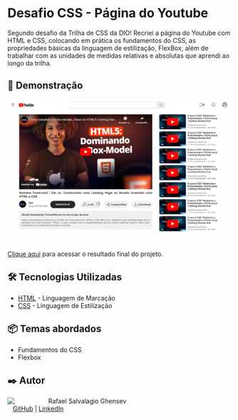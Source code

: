 # Desafio CSS - Página do Youtube

Segundo desafio da Trilha de CSS da DIO! Recriei a página do Youtube com HTML e CSS, colocando em prática os fundamentos do CSS, as propriedades básicas da linguagem de estilização, FlexBox, além de trabalhar com as unidades de medidas relativas e absolutas que aprendi ao longo da trilha.

## 🚀 Demonstração

![image](assets/img/readme-images/pagina.png)
[Clique aqui](https://rafaelrfls.github.io/desafio-css-pagina-youtube/) para acessar o resultado final do projeto.

## 🛠️ Tecnologias Utilizadas

* [HTML](https://www.w3.org/html/) - Linguagem de Marcação
* [CSS](https://www.w3.org/Style/CSS/) - Linguagem de Estilização

<h2>📦 Temas abordados</h2>

- Fundamentos do CSS
- Flexbox

## ✒️ Autor
<p>
    <img align=left margin=10 width=80 src="https://avatars.githubusercontent.com/u/50595987?s=400"/>
    <p>&nbsp&nbsp&nbspRafael Salvalagio Ghensev<br>
    &nbsp&nbsp&nbsp<a href="https://github.com/rafaelrfls">GitHub</a>&nbsp;|&nbsp;<a href="https://www.linkedin.com/in/rafael-salvalagio-ghensev-49671285/">LinkedIn</a>&nbsp;</p>
</p>
